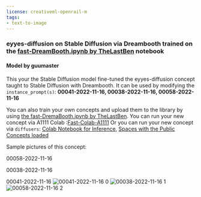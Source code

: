 ```yaml
---
license: creativeml-openrail-m
tags:
- text-to-image
---
```

### eyyes-diffusion on Stable Diffusion via Dreambooth trained on the [fast-DreamBooth.ipynb by TheLastBen](https://colab.research.google.com/github/TheLastBen/fast-stable-diffusion/blob/main/fast-DreamBooth.ipynb) notebook
#### Model by guumaster
This your the Stable Diffusion model fine-tuned the eyyes-diffusion concept taught to Stable Diffusion with Dreambooth.
It can be used by modifying the `instance_prompt(s)`: **00041-2022-11-16, 00038-2022-11-16, 00058-2022-11-16**

You can also train your own concepts and upload them to the library by using [the fast-DremaBooth.ipynb by TheLastBen](https://colab.research.google.com/github/TheLastBen/fast-stable-diffusion/blob/main/fast-DreamBooth.ipynb).
You can run your new concept via A1111 Colab :[Fast-Colab-A1111](https://colab.research.google.com/github/TheLastBen/fast-stable-diffusion/blob/main/fast_stable_diffusion_AUTOMATIC1111.ipynb)
Or you can run your new concept via `diffusers`: [Colab Notebook for Inference](https://colab.research.google.com/github/huggingface/notebooks/blob/main/diffusers/sd_dreambooth_inference.ipynb), [Spaces with the Public Concepts loaded](https://huggingface.co/spaces/sd-dreambooth-library/stable-diffusion-dreambooth-concepts)

Sample pictures of this concept:

00058-2022-11-16

00038-2022-11-16

00041-2022-11-16
![00041-2022-11-16 0](https://huggingface.co/guumaster/eyyes-diffusion/resolve/main/concept_images/00041-2022-11-16_3155433380.png)
    ![00038-2022-11-16 1](https://huggingface.co/guumaster/eyyes-diffusion/resolve/main/concept_images/00038-2022-11-16_2141007908.png)
    ![00058-2022-11-16 2](https://huggingface.co/guumaster/eyyes-diffusion/resolve/main/concept_images/00058-2022-11-16_1196534887.png)
    
